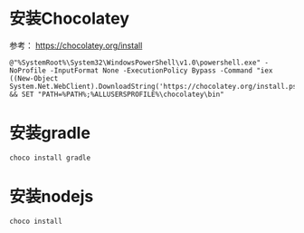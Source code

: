 # 安装Chocolatey
参考： https://chocolatey.org/install

```
@"%SystemRoot%\System32\WindowsPowerShell\v1.0\powershell.exe" -NoProfile -InputFormat None -ExecutionPolicy Bypass -Command "iex ((New-Object System.Net.WebClient).DownloadString('https://chocolatey.org/install.ps1'))" && SET "PATH=%PATH%;%ALLUSERSPROFILE%\chocolatey\bin"
```

# 安装gradle

```
choco install gradle
```

# 安装nodejs

```
choco install 
```
